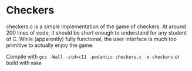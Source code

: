 # Checkers

checkers.c is a simple implementation of the game of checkers. At around 200 lines of code, it should be short enough to understand for any student of C. While (apparently) fully functional, the user interface is much too primitive to actually enjoy the game.

Compile with `gcc -Wall -std=c11 -pedantic checkers.c -o checkers` or build with `make`
